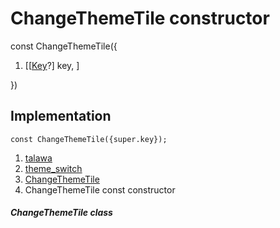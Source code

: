 
<div>

# ChangeThemeTile constructor

</div>


const ChangeThemeTile({

1.  [[[Key](https://api.flutter.dev/flutter/foundation/Key-class.md)?]
    key, ]

})



## Implementation

``` language-dart
const ChangeThemeTile({super.key});
```







1.  [talawa](../../index.md)
2.  [theme_switch](../../widgets_theme_switch/)
3.  [ChangeThemeTile](../../widgets_theme_switch/ChangeThemeTile-class.md)
4.  ChangeThemeTile const constructor

##### ChangeThemeTile class








